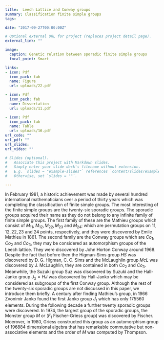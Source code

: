 ```yaml
---
title:  Leech Lattice and Conway groups
summary: Classification finite simple groups  
tags: 

date: "2017-09-27T00:00:00Z"

# Optional external URL for project (replaces project detail page).
external_link: ""

image:
  caption: Genetic relation between sporadic finite simple groups
  focal_point: Smart

links:
- icon: Pdf
  icon_pack: fab
  name: Figure
  url: uploads/22.pdf

- icon: Pdf
  icon_pack: fab
  name: Dissertation
  url: uploads/11.pdf

- icon: Pdf
  icon_pack: fab
  name: Table
  url: uploads/16.pdf
url_code: ""
url_pdf: ""
url_slides: 
url_video: ""

# Slides (optional).
#   Associate this project with Markdown slides.
#   Simply enter your slide deck's filename without extension.
#   E.g. `slides = "example-slides"` references `content/slides/example-slides.md`.
#   Otherwise, set `slides = ""`.

---
```


In February 1981, a historic achievement was made by several hundred international mathematicians over a period of thirty years which was completing the 
classification of finite simple groups. The most interesting of the finite simple groups are the twenty-six sporadic groups. The sporadic groups acquired 
their name as they do not belong to any infinite family of finite simple groups. The first family of these are the Mathieu groups which consist of $M_{11},$
$M_{12}, M_{22}, M_{23}$ and $M_{24}$; which are permutation groups on $11, 12, 22, 23$ and $24$ points, respectively, and they were discovered by 
Emile Mathieu in 1861. The second family are the Conway groups which are $Co_1$, $Co_2$ and $Co_3$, they may be considered as automorphism groups of the Leech lattice.
They were discovered by John Horton Conway around 1968. Despite the fact that before then the Higman-Sims group $HS$ was discovered by D. G. Higman, C. C. Sims and
the McLaughlin group $McL$ was discovered by J. McLaughlin, they are contained in both $Co_2$ and $Co_3$. Meanwhile, the Suzuki group Suz  was discovered by Suzuki 
and the Hall-Janko group $J_2= HJ$ was discovered by Hall-Janko which may be considered as subgroups of the first Conway group. Although the rest of the twenty-six sporadic
groups are not discussed in this paper, we introduce them briefly. A century after finding Mathieu’s group, in 1966 Zvonimir Janko found the first Janko group $J_1$ 
which has only 175560 elements. During the following decade a further twenty sporadic groups were discovered. In 1974, the largest group 
of the sporadic groups, the Monster group $M$ or ($F_1$ Fischer-Griess group) was discovered by Fischer. Moerover, in 1980, Griess constructed this group 
as an automorphism group of 196884 dimensional algebra that has remarkable commutative but non-associative elements and the order of $M$ was computed by Thompson.